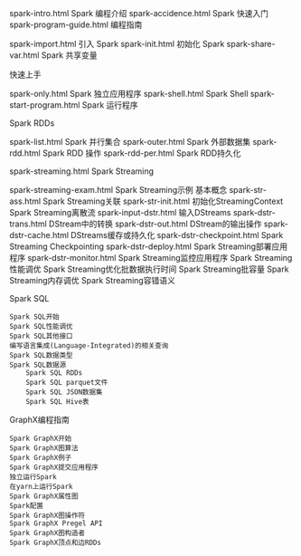 spark-intro.html Spark 编程介绍
spark-accidence.html Spark 快速入门
spark-program-guide.html 编程指南

spark-import.html    引入 Spark
spark-init.html    初始化 Spark
spark-share-var.html    Spark 共享变量

快速上手

spark-only.html    Spark 独立应用程序
spark-shell.html    Spark Shell
spark-start-program.html    Spark 运行程序

Spark RDDs

spark-list.html    Spark 并行集合
spark-outer.html    Spark 外部数据集
spark-rdd.html    Spark RDD 操作
spark-rdd-per.html    Spark RDD持久化

spark-streaming.html Spark Streaming

spark-streaming-exam.html    Spark Streaming示例
    基本概念
spark-str-ass.html        Spark Streaming关联
spark-str-init.html       初始化StreamingContext
Spark Streaming离散流
spark-input-dstr.html        输入DStreams
spark-dstr-trans.html        DStream中的转换
spark-dstr-out.html        DStream的输出操作
spark-dstr-cache.html        DStreams缓存或持久化
spark-dstr-checkpoint.html        Spark Streaming Checkpointing
spark-dstr-deploy.html        Spark Streaming部署应用程序
spark-dstr-monitor.html        Spark Streaming监控应用程序
    Spark Streaming性能调优
        Spark Streaming优化批数据执行时间
        Spark Streaming批容量
        Spark Streaming内存调优
    Spark Streaming容错语义

Spark SQL

    Spark SQL开始
    Spark SQL性能调优
    Spark SQL其他接口
    编写语言集成(Language-Integrated)的相关查询
    Spark SQL数据类型
    Spark SQL数据源
        Spark SQL RDDs
        Spark SQL parquet文件
        Spark SQL JSON数据集
        Spark SQL Hive表

GraphX编程指南

    Spark GraphX开始
    Spark GraphX图算法
    Spark GraphX例子
    Spark GraphX提交应用程序
    独立运行Spark
    在yarn上运行Spark
    Spark GraphX属性图
    Spark配置
    Spark GraphX图操作符
    Spark GraphX Pregel API
    Spark GraphX图构造者
    Spark GraphX顶点和边RDDs
